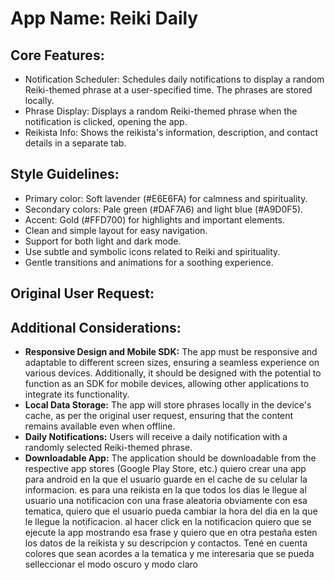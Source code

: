 # **App Name**: Reiki Daily

## Core Features:

- Notification Scheduler: Schedules daily notifications to display a random Reiki-themed phrase at a user-specified time. The phrases are stored locally.
- Phrase Display: Displays a random Reiki-themed phrase when the notification is clicked, opening the app.
- Reikista Info: Shows the reikista's information, description, and contact details in a separate tab.

## Style Guidelines:

- Primary color: Soft lavender (#E6E6FA) for calmness and spirituality.
- Secondary colors: Pale green (#DAF7A6) and light blue (#A9D0F5).
- Accent: Gold (#FFD700) for highlights and important elements.
- Clean and simple layout for easy navigation.
- Support for both light and dark mode.
- Use subtle and symbolic icons related to Reiki and spirituality.
- Gentle transitions and animations for a soothing experience.

## Original User Request:

## Additional Considerations:

- **Responsive Design and Mobile SDK:** The app must be responsive and adaptable to different screen sizes, ensuring a seamless experience on various devices. Additionally, it should be designed with the potential to function as an SDK for mobile devices, allowing other applications to integrate its functionality.
- **Local Data Storage:** The app will store phrases locally in the device's cache, as per the original user request, ensuring that the content remains available even when offline.
- **Daily Notifications:** Users will receive a daily notification with a randomly selected Reiki-themed phrase.
- **Downloadable App:** The application should be downloadable from the respective app stores (Google Play Store, etc.)
quiero crear una app para android en la que el usuario guarde en el cache de su celular la informacion. es para una reikista en la que todos los dias le llegue al usuario una notificacion con una frase aleatoria obviamente con esa tematica, quiero que el usuario pueda cambiar la hora del dia en la que le llegue la notificacion. al hacer click en la notificacion quiero que se ejecute la app mostrando esa frase y quiero que en otra pestaña esten los datos de la reikista y su descripcion y contactos. Tené en cuenta colores que sean acordes a la tematica y me interesaria que se pueda selleccionar el modo oscuro y modo claro
  